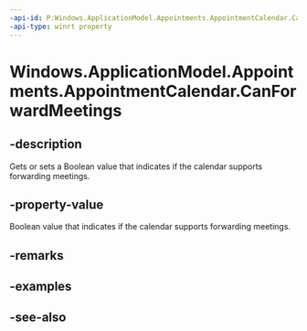 ----api-id: P:Windows.ApplicationModel.Appointments.AppointmentCalendar.CanForwardMeetings
-api-type: winrt property
---<!-- Property syntaxpublic bool CanForwardMeetings { get;  set; }--># Windows.ApplicationModel.Appointments.AppointmentCalendar.CanForwardMeetings## -descriptionGets or sets a Boolean value that indicates if the calendar supports forwarding meetings.## -property-valueBoolean value that indicates if the calendar supports forwarding meetings.## -remarks## -examples## -see-also
